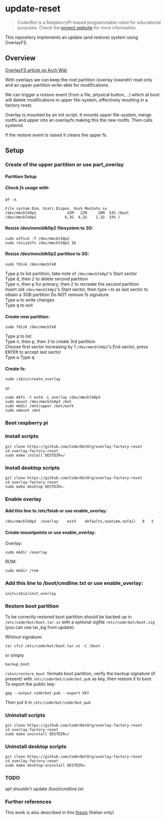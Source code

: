 # update-reset

> CoderBot is a RaspberryPI-based programmable robot for educational purposes. Check the [project website](https://www.coderbot.org) for more information.

This repository implements an update (and restore) system using OverlayFS.

## Overview

[OverlayFS article on Arch Wiki](https://wiki.archlinux.org/index.php/Overlay_filesystem)

With overlays we can keep the root partition (overlay *lowerdir*) read only and an upper partition write-able for modifications.

We can trigger a *restore* event (from a file, physical button, ..) which at boot will delete modifications in upper file-system, effectively resulting in a factory reset.

Overlay is mounted by an init script. It mounts upper file-system, merge rootfs and upper into an overlayfs making this the new rootfs. Then calls systemd.

If the restore event is raised it cleans the upper fs.

## Setup
### Create of the upper partition or use part_overlay
#### Partition Setup
##### Check fs usage with:  
```
df -h
```

```
File system Dim. Usati Dispon. Uso% Montato su  
/dev/mmcblk0p1              42M   22M     20M  53% /boot  
/dev/mmcblk0p2             6,3G  4,2G    2,1G  33% /  
```

#### Resize /dev/mmcblk0p2 filesystem to 3G:  
```
sudo e2fsck -f /dev/mmcblk0p2
sudo resize2fs /dev/mmcblk0p2 3G
```

#### Resize /dev/mmcblk0p2 partition to 3G:
```
sudo fdisk /dev/mmcblk0
```
Type <kbd>p</kbd> to list partition, take note of `/dev/mmcblk0p2`'s Start sector  
Type <kbd>d</kbd>, then <kbd>2</kbd> to delete second partition  
Type <kbd>n</kbd>, then <kbd>p</kbd> for primary, then <kbd>2</kbd> to recreate the second partition  
Insert old `/dev/mmcblk0p2`'s Start sector, then type `+3G` as last sector to obtain a 3GB partition
Do NOT remove fs signature  
Type <kbd>w</kbd> to write changes  
Type <kbd>q</kbd> to exit  

#### Create new partition:  
```
sudo fdisk /dev/mmcblk0
```
Type <kbd>p</kbd> to list  
Type <kbd>n</kbd>, then <kbd>p</kbd>, then <kbd>3</kbd> to create 3rd partition  
Choose first sector increasing by 1 `/dev/mmcblk0p2`'s End sector, press <kbd>ENTER</kbd> to accept last sector  
Type <kbd>w</kbd>
Type <kbd>q</kbd>

#### Create fs:  
```
sudo /sbin/create_overlay
```
or  
```
sudo mkfs -t ext4 -L overlay /dev/mmcblk0p3
sudo mount /dev/mmcblk0p3 /mnt
sudo mkdir /mnt/upper /mnt/work
sudo umount /mnt
```
### Boot raspberry pi
### Install scripts
```
git clone https://github.com/CoderBotOrg/overlay-factory-reset
cd overlay-factory-reset
sudo make install DESTDIR=/
```

### Install desktop scripts
```
git clone https://github.com/CoderBotOrg/overlay-factory-reset
cd overlay-factory-reset
sudo make desktop DESTDIR=.
```

### Enable overlay
#### Add this line to /etc/fstab or use enable_overlay:
```
/dev/mmcblk0p3	/overlay	ext4	defaults,noatime,nofail	  0	  3
```

#### Create mountpoints  or use enable_overlay:
Overlay:
```
sudo mkdir /overlay
```
ROM:
```
sudo mkdir /rom
```

### Add this line to /boot/cmdline.txt  or use enable_overlay:
```
init=/sbin/init_overlay
```

### Restore boot partition
To be correctly restored boot partition should be backed up in `/etc/coderbot/boot.tar.xz` with a optional sigfile `/etc/coderbot/boot.sig` (you can use tar_sig from update).

Whitout signature:  
```
tar cfvJ /etc/coderbot/boot.tar.xz -C /boot .
```

or simply
```
backup_boot
```
`/sbin/restore_boot `formats boot partition, verify the backup signature (if present) with `/etc/coderbot/coderbot.pub` as key, then restore it to boot.  
To export the public key:
```
gpg --output coderbot.pub --export KEY
```
Then put it in `/etc/coderbot/coderbot.pub`

### Uninstall scripts
```
git clone https://github.com/CoderBotOrg/overlay-factory-reset
cd overlay-factory-reset
sudo make uninstall DESTDIR=/
```

### Uninstall desktop scripts
```
git clone https://github.com/CoderBotOrg/overlay-factory-reset
cd overlay-factory-reset
sudo make desktop-uninstall DESTDIR=.
```

### TODO
apt shouldn't update /boot/cmdline.txt

### Further references

This work is also described in this [thesis](https://gitlab.com/rpo254/texis/-/blob/master/Tesi.pdf) (Italian only)
